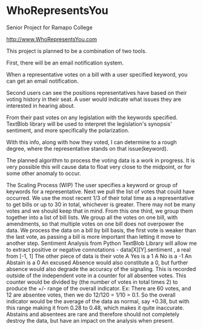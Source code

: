 # WhoRepresentsYou
Senior Project for Ramapo College

http://www.WhoRepresentsYou.com

This project is planned to be a combination of two tools.

First, there will be an email notification system.

When a representative votes on a bill with a user specified keyword, you can get an email notification.

Second users can see the positions representatives have based on their voting history in their seat.
A user would indicate what issues they are interested in hearing about.

From their past votes on any legislation with the keywords specified.
TextBlob library will be used to interpret the legislation's synopsis' sentiment, and more specifically the polarization.

With this info, along with how they voted, I can determine to a rough degree, where the representative stands on that issue(keyword).

The planned algorithm to process the voting data is a work in progress.
It is very possible this will cause data to float very close to the midpoint, or for some other anomaly to occur.

The Scaling Process (WIP)
  The user specifies a keyword or group of keywords for a representative.
  Next we pull the list of votes that could have occurred.
  We use the most recent 1/3 of their total time as a representative to get bills or up to 30 in total, whichever is greater.
    There may not be many votes and we should keep that in mind.
  From this one third, we group them together into a list of bill lists.
  We group all the votes on one bill, with amendments, so that multiple votes on one bill does not overpower the data.
    We process the data on a bill by bill basis, the first vote is weaker than the last vote, as passing a bill is more important than letting it move to another step.
  Sentiment Analysis from Python TextBlob Library will allow me to extract positive or negative connotations - data[X][Y].sentiment , a real from [-1, 1]
  The other piece of data is their vote
    A Yes is a 1
    A No is a -1
    An Abstain is a 0
    An excused Absence would also constitute a 0, but further absence would also degrade the accuracy of the signaling.
      This is recorded outside of the independent vote in a counter for all absentee votes.
      This counter would be divided by (the number of votes in total times 2) to produce the +/- range of the overall indicator.
        Ex: There are 60 votes, and 12 are absentee votes, then we do 12/120 = 1/10 = 0.1.
          So the overall indicator would be the average of the data as normal, say +0.38, but with this range making it from 0.28 to 0.48, which makes it quite inaccurate.
          Abstains and absentees are rare and therefore should not completely destroy the data, but have an impact on the analysis when present.
